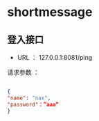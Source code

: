# shortmessage

## 登入接口
* URL ： 127.0.0.1:8081/ping

请求参数 ：
```json

{
"name": "nax",
"password"：”aaa“
}

```
